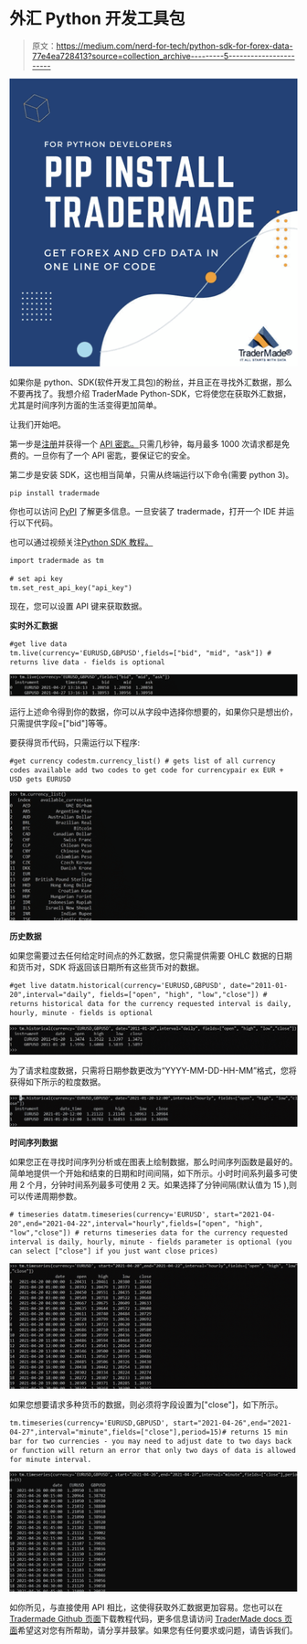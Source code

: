 # 外汇 Python 开发工具包

> 原文：<https://medium.com/nerd-for-tech/python-sdk-for-forex-data-77e4ea728413?source=collection_archive---------5----------------------->

![](img/02152663ea65d30cd470ede7ff2bf278.png)

如果你是 python、SDK(软件开发工具包)的粉丝，并且正在寻找外汇数据，那么不要再找了。我想介绍 TraderMade Python-SDK，它将使您在获取外汇数据，尤其是时间序列方面的生活变得更加简单。

让我们开始吧。

第一步是[注册](https://marketdata.tradermade.com/signup)并获得一个 [API 密匙。](https://marketdata.tradermade.com/myAccount)只需几秒钟，每月最多 1000 次请求都是免费的。一旦你有了一个 API 密匙，要保证它的安全。

第二步是安装 SDK，这也相当简单，只需从终端运行以下命令(需要 python 3)。

```
pip install tradermade
```

你也可以访问 [PyPI](https://pypi.org/project/tradermade/) 了解更多信息。一旦安装了 tradermade，打开一个 IDE 并运行以下代码。

也可以通过视频关注[Python SDK 教程。](https://www.youtube.com/watch?v=UhYogs6iCGQ)

```
import tradermade as tm

# set api key
tm.set_rest_api_key("api_key")
```

现在，您可以设置 API 键来获取数据。

**实时外汇数据**

```
#get live data
tm.live(currency='EURUSD,GBPUSD',fields=["bid", "mid", "ask"]) # returns live data - fields is optional
```

![](img/aff5f656938aeff3c9026632cfeb1e63.png)

运行上述命令得到你的数据，你可以从字段中选择你想要的，如果你只是想出价，只需提供字段=["bid"]等等。

要获得货币代码，只需运行以下程序:

```
#get currency codestm.currency_list() # gets list of all currency codes available add two codes to get code for currencypair ex EUR + USD gets EURUSD
```

![](img/590fe795d9fdb6dbdad744fe8590f3e1.png)

**历史数据**

如果您需要过去任何给定时间点的外汇数据，您只需提供需要 OHLC 数据的日期和货币对，SDK 将返回该日期所有这些货币对的数据。

```
#get live datatm.historical(currency='EURUSD,GBPUSD', date="2011-01-20",interval="daily", fields=["open", "high", "low","close"]) # returns historical data for the currency requested interval is daily, hourly, minute - fields is optional
```

![](img/3b7a1fb1554ffaff1e91836478457002.png)

为了请求粒度数据，只需将日期参数更改为“YYYY-MM-DD-HH-MM”格式，您将获得如下所示的粒度数据。

![](img/45588c5ec87aa871b7c7363b8ebb3712.png)

**时间序列数据**

如果您正在寻找时间序列分析或在图表上绘制数据，那么时间序列函数是最好的。简单地提供一个开始和结束的日期和时间间隔，如下所示。小时时间系列最多可使用 2 个月，分钟时间系列最多可使用 2 天。如果选择了分钟间隔(默认值为 15 ),则可以传递周期参数。

```
# timeseries datatm.timeseries(currency='EURUSD', start="2021-04-20",end="2021-04-22",interval="hourly",fields=["open", "high", "low","close"]) # returns timeseries data for the currency requested interval is daily, hourly, minute - fields parameter is optional (you can select ["close"] if you just want close prices)
```

![](img/f04b8170dffd2dd5b0559b4850e67393.png)

如果您想要请求多种货币的数据，则必须将字段设置为["close"]，如下所示。

```
tm.timeseries(currency='EURUSD,GBPUSD', start="2021-04-26",end="2021-04-27",interval="minute",fields=["close"],period=15)# returns 15 min bar for two currencies - you may need to adjust date to two days back or function will return an error that only two days of data is allowed for minute interval.
```

![](img/81f6a52237b882f872799408478fe1df.png)

如你所见，与直接使用 API 相比，这使得获取外汇数据更加容易。您也可以在 [Tradermade Github 页面](https://github.com/tradermade/Forex-Python-SDK)下载教程代码，更多信息请访问 [TraderMade docs 页面](https://marketdata.tradermade.com/docs/restful-api#python-SDK)希望这对您有所帮助，请分享并鼓掌。如果您有任何要求或问题，请告诉我们。
